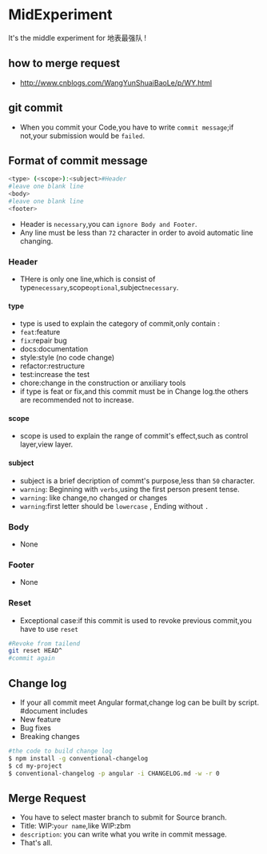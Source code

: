 # MidExperiment
It's the middle experiment for 地表最强队 !

## how to merge request
* http://www.cnblogs.com/WangYunShuaiBaoLe/p/WY.html
## git commit
* When you commit your Code,you have to write `commit message`;if not,your submission would be `failed`.

## Format of commit message
```bash
<type> (<scope>):<subject>#Header
#leave one blank line
<body>
#leave one blank line
<footer>
```
* Header is `necessary`,you can `ignore Body and Footer`.
* Any line must be less than `72` character in order to avoid automatic line changing.
### Header
* THere is only one line,which is consist of type`necessary`,scope`optional`,subject`necessary`.
#### type
* type is used to explain the category of commit,only contain :
 * `feat`:feature
 * `fix`:repair bug
 * docs:documentation
 * style:style (no code change)
 * refactor:restructure
 * test:increase the test
 * chore:change in the construction or anxiliary tools
* if type is feat or fix,and this commit must be in Change log.the others are recommended not to increase.

#### scope
* scope is used to explain the range of commit's effect,such as control layer,view layer.
#### subject
* subject is a brief decription of commt's purpose,less than `50` character.
* `warning`: Beginning with `verbs`,using the first person present tense.
* `warning`: like change,no changed or changes
* `warning`:first letter should be `lowercase` , Ending without  `. ` 
### Body
* None
### Footer
* None
### Reset
* Exceptional case:if this commit is used to revoke previous commit,you have to use `reset` 
```bash
#Revoke from tailend
git reset HEAD^
#commit again
```
## Change log
* If your all commit meet Angular format,change log can be built by script.
#document includes 
* New feature
* Bug fixes
* Breaking changes
```bash
#the code to build change log
$ npm install -g conventional-changelog
$ cd my-project
$ conventional-changelog -p angular -i CHANGELOG.md -w -r 0
```
## Merge Request
* You have to select master branch to submit for Source branch.
* Title: WIP:`your name`,like WIP:zbm
* `description`: you can write what you write in commit message.
* That's all.


